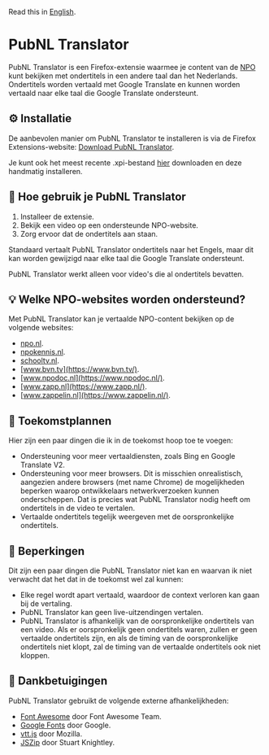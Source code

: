 Read this in [English](README.md).

# PubNL Translator

PubNL Translator is een Firefox-extensie waarmee je content van de [NPO](https://nl.wikipedia.org/wiki/Stichting_Nederlandse_Publieke_Omroep) kunt bekijken met ondertitels in een andere taal dan het Nederlands. Ondertitels worden vertaald met Google Translate en kunnen worden vertaald naar elke taal die Google Translate ondersteunt.

## ⚙️ Installatie

De aanbevolen manier om PubNL Translator te installeren is via de Firefox Extensions-website: [Download PubNL Translator](https://addons.mozilla.org/nl/firefox/addon/pubnl-translator).

Je kunt ook het meest recente .xpi-bestand [hier](https://github.com/Ontwikseltsaar/pubnl-translator/releases/latest) downloaden en deze handmatig installeren.

## 📝 Hoe gebruik je PubNL Translator

1. Installeer de extensie.
2. Bekijk een video op een ondersteunde NPO-website.
3. Zorg ervoor dat de ondertitels aan staan.

Standaard vertaalt PubNL Translator ondertitels naar het Engels, maar dit kan worden gewijzigd naar elke taal die Google Translate ondersteunt.

PubNL Translator werkt alleen voor video's die al ondertitels bevatten.

## 💡 Welke NPO-websites worden ondersteund?

Met PubNL Translator kan je vertaalde NPO-content bekijken op de volgende websites:

- [npo.nl](https://npo.nl/).
- [npokennis.nl](https://npokennis.nl/).
- [schooltv.nl](https://schooltv.nl/).
- [www.bvn.tv](https://www.bvn.tv/).
- [www.npodoc.nl](https://www.npodoc.nl/).
- [www.zapp.nl](https://www.zapp.nl/).
- [www.zappelin.nl](https://www.zappelin.nl/).

## 📅 Toekomstplannen

Hier zijn een paar dingen die ik in de toekomst hoop toe te voegen:

- Ondersteuning voor meer vertaaldiensten, zoals Bing en Google Translate V2.
- Ondersteuning voor meer browsers. Dit is misschien onrealistisch, aangezien andere browsers (met name Chrome) de mogelijkheden beperken waarop ontwikkelaars netwerkverzoeken kunnen onderscheppen. Dat is precies wat PubNL Translator nodig heeft om ondertitels in de video te vertalen.
- Vertaalde ondertitels tegelijk weergeven met de oorspronkelijke ondertitels.

## 🚫 Beperkingen

Dit zijn een paar dingen die PubNL Translator niet kan en waarvan ik niet verwacht dat het dat in de toekomst wel zal kunnen:

- Elke regel wordt apart vertaald, waardoor de context verloren kan gaan bij de vertaling.
- PubNL Translator kan geen live-uitzendingen vertalen.
- PubNL Translator is afhankelijk van de oorspronkelijke ondertitels van een video. Als er oorspronkelijk geen ondertitels waren, zullen er geen vertaalde ondertitels zijn, en als de timing van de oorspronkelijke ondertitels niet klopt, zal de timing van de vertaalde ondertitels ook niet kloppen.

## 🙏 Dankbetuigingen

PubNL Translator gebruikt de volgende externe afhankelijkheden:

- [Font Awesome](https://font-awesome.com/) door Font Awesome Team.
- [Google Fonts](https://fonts.google.com/) door Google.
- [vtt.js](https://github.com/mozilla/vtt.js) door Mozilla.
- [JSZip](https://stuk.github.io/jszip/) door Stuart Knightley.
